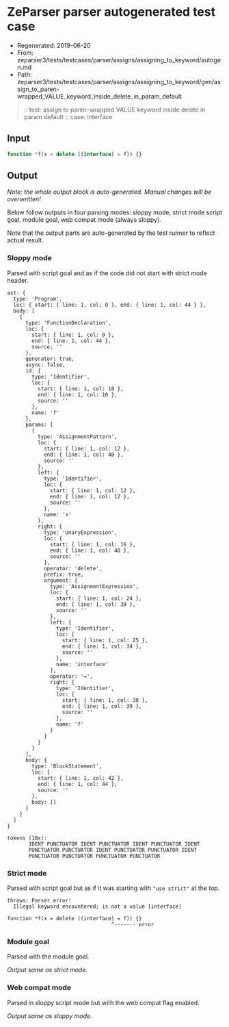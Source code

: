 # ZeParser parser autogenerated test case

- Regenerated: 2019-06-20
- From: zeparser3/tests/testcases/parser/assigns/assigning_to_keyword/autogen.md
- Path: zeparser3/tests/testcases/parser/assigns/assigning_to_keyword/gen/assign_to_paren-wrapped_VALUE_keyword_inside_delete_in_param_default

> :: test: assign to paren-wrapped VALUE keyword inside delete in param default
> :: case: interface

## Input


`````js
function *f(x = delete ((interface) = f)) {}
`````

## Output

_Note: the whole output block is auto-generated. Manual changes will be overwritten!_

Below follow outputs in four parsing modes: sloppy mode, strict mode script goal, module goal, web compat mode (always sloppy).

Note that the output parts are auto-generated by the test runner to reflect actual result.

### Sloppy mode

Parsed with script goal and as if the code did not start with strict mode header.

`````
ast: {
  type: 'Program',
  loc: { start: { line: 1, col: 0 }, end: { line: 1, col: 44 } },
  body: [
    {
      type: 'FunctionDeclaration',
      loc: {
        start: { line: 1, col: 0 },
        end: { line: 1, col: 44 },
        source: ''
      },
      generator: true,
      async: false,
      id: {
        type: 'Identifier',
        loc: {
          start: { line: 1, col: 10 },
          end: { line: 1, col: 10 },
          source: ''
        },
        name: 'f'
      },
      params: [
        {
          type: 'AssignmentPattern',
          loc: {
            start: { line: 1, col: 12 },
            end: { line: 1, col: 40 },
            source: ''
          },
          left: {
            type: 'Identifier',
            loc: {
              start: { line: 1, col: 12 },
              end: { line: 1, col: 12 },
              source: ''
            },
            name: 'x'
          },
          right: {
            type: 'UnaryExpression',
            loc: {
              start: { line: 1, col: 16 },
              end: { line: 1, col: 40 },
              source: ''
            },
            operator: 'delete',
            prefix: true,
            argument: {
              type: 'AssignmentExpression',
              loc: {
                start: { line: 1, col: 24 },
                end: { line: 1, col: 39 },
                source: ''
              },
              left: {
                type: 'Identifier',
                loc: {
                  start: { line: 1, col: 25 },
                  end: { line: 1, col: 34 },
                  source: ''
                },
                name: 'interface'
              },
              operator: '=',
              right: {
                type: 'Identifier',
                loc: {
                  start: { line: 1, col: 38 },
                  end: { line: 1, col: 39 },
                  source: ''
                },
                name: 'f'
              }
            }
          }
        }
      ],
      body: {
        type: 'BlockStatement',
        loc: {
          start: { line: 1, col: 42 },
          end: { line: 1, col: 44 },
          source: ''
        },
        body: []
      }
    }
  ]
}

tokens (18x):
       IDENT PUNCTUATOR IDENT PUNCTUATOR IDENT PUNCTUATOR IDENT
       PUNCTUATOR PUNCTUATOR IDENT PUNCTUATOR PUNCTUATOR IDENT
       PUNCTUATOR PUNCTUATOR PUNCTUATOR PUNCTUATOR
`````

### Strict mode

Parsed with script goal but as if it was starting with `"use strict"` at the top.

`````
throws: Parser error!
  Illegal keyword encountered; is not a value [interface]

function *f(x = delete ((interface) = f)) {}
                                  ^------- error
`````


### Module goal

Parsed with the module goal.

_Output same as strict mode._

### Web compat mode

Parsed in sloppy script mode but with the web compat flag enabled.

_Output same as sloppy mode._

